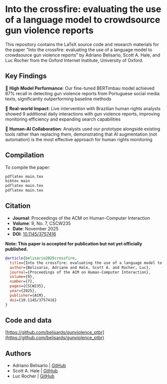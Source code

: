 # Into the crossfire: evaluating the use of a language model to crowdsource gun violence reports

This repository contains the LaTeX source code and research materials for the paper "Into the crossfire: evaluating the use of a language model to crowdsource gun violence reports" by Adriano Belisario, Scott A. Hale, and Luc Rocher from the Oxford Internet Institute, University of Oxford.

## Key Findings

🎯 **High Model Performance**: Our fine-tuned BERTimbau model achieved 87% recall in detecting gun violence reports from Portuguese social media texts, significantly outperforming baseline methods

🚀 **Real-world Impact**: Live intervention with Brazilian human rights analysts showed 9 additional daily interactions with gun violence reports, improving monitoring efficiency and expanding search capabilities

🤝 **Human-AI Collaboration**: Analysts used our prototype alongside existing tools rather than replacing them, demonstrating that AI augmentation (not automation) is the most effective approach for human rights monitoring

## Compilation

To compile the paper:

```bash
pdflatex main.tex
bibtex main
pdflatex main.tex
pdflatex main.tex
```

## Citation

- **Journal**: Proceedings of the ACM on Human-Computer Interaction
- **Volume**: 9, No. 7, CSCW235
- **Date**: November 2025
- **DOI**: [10.1145/3757416](https://doi.org/10.1145/3757416)

**Note: This paper is accepted for publication but not yet officially published.**

```bibtex
@article{belisario2025crossfire,
  title={Into the crossfire: evaluating the use of a language model to crowdsource gun violence reports},
  author={Belisario, Adriano and Hale, Scott A. and Rocher, Luc},
  journal={Proceedings of the ACM on Human-Computer Interaction},
  volume={9},
  number={7},
  pages={CSCW235},
  year={2025},
  publisher={ACM},
  doi={10.1145/3757416}
}
```

## Code and data

[https://github.com/belisards/gunviolence_ptbr](https://github.com/belisards/gunviolence_ptbr)

## Authors

- Adriano Belisario | [GitHub](https://github.com/belisards)
- Scott A. Hale | [GitHub](https://github.com/computermacgyver)
- Luc Rocher | [GitHub](https://github.com/cynddl)

